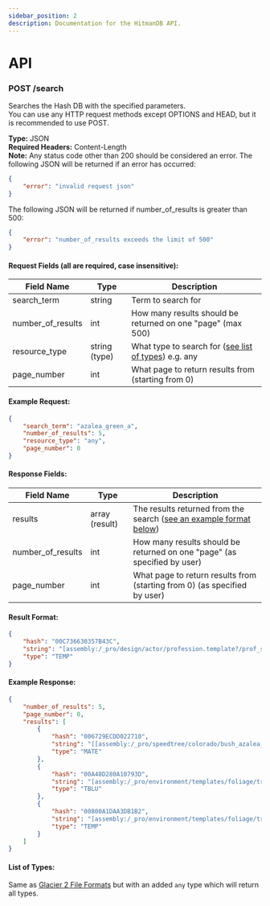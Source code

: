 ```yaml
---
sidebar_position: 2
description: Documentation for the HitmanDB API.
---
```


# API

### <span class="badge badge--primary">POST</span> /search

Searches the Hash DB with the specified parameters.  
You can use any HTTP request methods except OPTIONS and HEAD, but it is recommended to use POST.

**Type:** JSON  
**Required Headers:** Content-Length  
**Note:** Any status code other than 200 should be considered an error. The following JSON will be returned if an error has occurred:

```json
{
    "error": "invalid request json"
}
```

The following JSON will be returned if number_of_results is greater than 500:

```json
{
    "error": "number_of_results exceeds the limit of 500"
}
```

#### Request Fields (all are required, case insensitive):

| Field Name        | Type          | Description                                                            |
| ----------------- | ------------- | ---------------------------------------------------------------------- |
| search_term       | string        | Term to search for                                                     |
| number_of_results | int           | How many results should be returned on one "page" (max 500)            |
| resource_type     | string (type) | What type to search for ([see list of types](#list-of-types)) e.g. any |
| page_number       | int           | What page to return results from (starting from 0)                     |

#### Example Request:

```json
{
    "search_term": "azalea_green_a",
    "number_of_results": 5,
    "resource_type": "any",
    "page_number": 0
}
```

#### Response Fields:

| Field Name        | Type           | Description                                                                          |
| ----------------- | -------------- | ------------------------------------------------------------------------------------ |
| results           | array (result) | The results returned from the search ([see an example format below](#result-format)) |
| number_of_results | int            | How many results should be returned on one "page" (as specified by user)             |
| page_number       | int            | What page to return results from (starting from 0) (as specified by user)            |

#### Result Format:

```json
{
    "hash": "00C736630357B43C",
    "string": "[assembly:/_pro/design/actor/profession.template?/prof_sapienza_civilian_nakedguy.entitytemplate].pc_entitytype",
    "type": "TEMP"
}
```

#### Example Response:

```json
{
    "number_of_results": 5,
    "page_number": 0,
    "results": [
        {
            "hash": "006729ECDD022710",
            "string": "[[assembly:/_pro/speedtree/colorado/bush_azalea_green_a/azalea_green_a.srt].fxd](dx11,speedtree).pc_mate",
            "type": "MATE"
        },
        {
            "hash": "00A48D280A10793D",
            "string": "[assembly:/_pro/environment/templates/foliage/trees_colorado_a.template?/azalea_green_a.entitytemplate].pc_entityblueprint",
            "type": "TBLU"
        },
        {
            "hash": "00800A1DAA3DB1B2",
            "string": "[assembly:/_pro/environment/templates/foliage/trees_colorado_a.template?/azalea_green_a.entitytemplate].pc_entitytype",
            "type": "TEMP"
        }
    ]
}
```

#### List of Types:

Same as [Glacier 2 File Formats](/docs/glacier2/fileformats.md) but with an added `any` type which will return all types.
